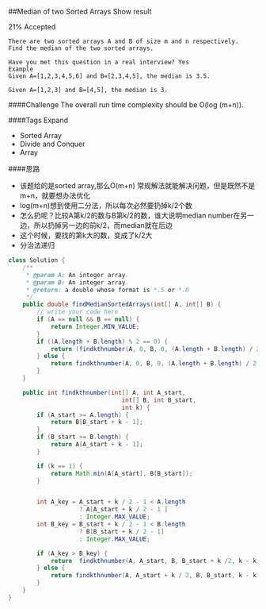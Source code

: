 ##Median of two Sorted Arrays Show result

21% Accepted

	There are two sorted arrays A and B of size m and n respectively.
    Find the median of the two sorted arrays.

	Have you met this question in a real interview? Yes
	Example
	Given A=[1,2,3,4,5,6] and B=[2,3,4,5], the median is 3.5.

	Given A=[1,2,3] and B=[4,5], the median is 3.

####Challenge
The overall run time complexity should be O(log (m+n)).

####Tags Expand
- Sorted Array
- Divide and Conquer
- Array

####思路
- 该题给的是sorted array,那么O(m+n) 常规解法就能解决问题，但是既然不是m+n，就要想办法优化
- log(m+n)想到使用二分法，所以每次必然要扔掉k/2个数
- 怎么扔呢？比较A第k/2的数与B第k/2的数，谁大说明median number在另一边，所以扔掉另一边的前k/2，而median就在后边
- 这个时候，要找的第k大的数，变成了k/2大
- 分治法递归

```java
class Solution {
    /**
     * @param A: An integer array.
     * @param B: An integer array.
     * @return: a double whose format is *.5 or *.0
     */
    public double findMedianSortedArrays(int[] A, int[] B) {
        // write your code here
        if (A == null && B == null) {
            return Integer.MIN_VALUE;
        }
        if ((A.length + B.length) % 2 == 0) {
            return (findkthnumber(A, 0, B, 0, (A.length + B.length) / 2 + 1) + findkthnumber(A, 0, B, 0, (A.length + B.length) / 2)) / 2.0;
        } else {
            return findkthnumber(A, 0, B, 0, (A.length + B.length) / 2 + 1);
        }
    }

    public int findkthnumber(int[] A, int A_start,
                                int[] B, int B_start,
                                int k) {
        if (A_start >= A.length) {
			return B[B_start + k - 1];
		}
		if (B_start >= B.length) {
			return A[A_start + k - 1];
		}

		if (k == 1) {
			return Math.min(A[A_start], B[B_start]);
		}


        int A_key = A_start + k / 2 - 1 < A.length
		            ? A[A_start + k / 2 - 1 ]
		            : Integer.MAX_VALUE;
		int B_key = B_start + k / 2 - 1 < B.length
		            ? B[B_start + k / 2 - 1]
		            : Integer.MAX_VALUE;

        if (A_key > B_key) {
            return  findkthnumber(A, A_start, B, B_start + k /2, k - k / 2);
        } else {
            return findkthnumber(A, A_start + k / 2, B, B_start, k - k / 2);
        }
    }
}


```
